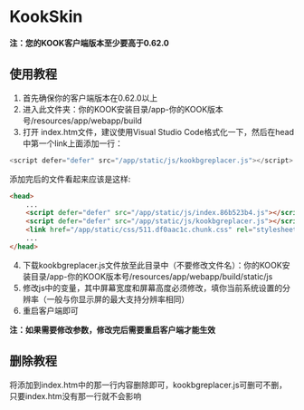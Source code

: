 # KookSkin
**注：您的KOOK客户端版本至少要高于0.62.0**

## 使用教程
1. 首先确保你的客户端版本在0.62.0以上
2. 进入此文件夹：你的KOOK安装目录/app-你的KOOK版本号/resources/app/webapp/build
3. 打开 index.htm文件，建议使用Visual Studio Code格式化一下，然后在head中第一个link上面添加一行：
```js
<script defer="defer" src="/app/static/js/kookbgreplacer.js"></script>
```
添加完后的文件看起来应该是这样:
```html
<head>
    ...
    <script defer="defer" src="/app/static/js/index.86b523b4.js"></script> <!-- index后面的8个字符可能有不同 -->
    <script defer="defer" src="/app/static/js/kookbgreplacer.js"></script>
    <link href="/app/static/css/511.df0aac1c.chunk.css" rel="stylesheet"> <!-- 放在最后一个script之后，第一个link之前 -->
    ...
</head>
```
4. 下载kookbgreplacer.js文件放至此目录中（不要修改文件名）：你的KOOK安装目录/app-你的KOOK版本号/resources/app/webapp/build/static/js
5. 修改js中的变量，其中屏幕宽度和屏幕高度必须修改，填你当前系统设置的分辨率（一般与你显示屏的最大支持分辨率相同）
6. 重启客户端即可

**注：如果需要修改参数，修改完后需要重启客户端才能生效**

## 删除教程
将添加到index.htm中的那一行内容删除即可，kookbgreplacer.js可删可不删，只要index.htm没有那一行就不会影响
